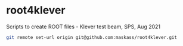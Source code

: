 # root4klever

Scripts to create ROOT files - Klever test beam, SPS, Aug 2021


```bash
git remote set-url origin git@github.com:maskass/root4klever.git
```
